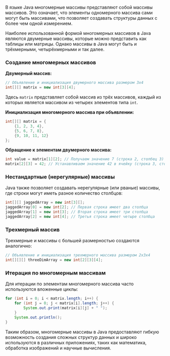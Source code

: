 В языке Java многомерные массивы представляют собой массивы массивов. Это означает, что элементы одномерного массива сами могут быть массивами, что позволяет создавать структуры данных с более чем одной измерением.

Наиболее использованной формой многомерных массивов в Java являются двумерные массивы, которые можно представить как таблицы или матрицы. Однако массивы в Java могут быть и трёхмерными, четырёхмерными и так далее.

### Создание многомерных массивов

**Двумерный массив:**
```java
// Объявление и инициализация двумерного массива размером 3x4
int[][] matrix = new int[3][4];
```

Здесь `matrix` представляет собой массив из трёх массивов, каждый из которых является массивом из четырех элементов типа `int`.

**Инициализация многомерного массива при объявлении:**
```java
int[][] matrix = {
    {1, 2, 3, 4},
    {5, 6, 7, 8},
    {9, 10, 11, 12}
};
```

**Обращение к элементам двумерного массива:**
```java
int value = matrix[1][2]; // Получаем значение 7 (строка 2, столбец 3)
matrix[2][3] = 42; // Устанавливаем значение 42 в ячейку (строка 3, столбец 4)
```

### Нестандартные (нерегулярные) массивы

Java также позволяет создавать нерегулярные (или рваные) массивы, где строки могут иметь разное количество столбцов:
```java
int[][] jaggedArray = new int[3][];
jaggedArray[0] = new int[2]; // Первая строка имеет два столбца
jaggedArray[1] = new int[3]; // Вторая строка имеет три столбца
jaggedArray[2] = new int[4]; // Третья строка имеет четыре столбца
```

### Трехмерный массив
Трехмерные и массивы с большей размерностью создаются аналогично:
```java
// Объявление и инициализация трехмерного массива размером 2x3x4
int[][][] threeDimArray = new int[2][3][4];
```

### Итерация по многомерным массивам

Для итерации по элементам многомерного массива часто используются вложенные циклы:
```java
for (int i = 0; i < matrix.length; i++) {
    for (int j = 0; j < matrix[i].length; j++) {
        System.out.print(matrix[i][j] + " ");
    }
    System.out.println();
}
```

Таким образом, многомерные массивы в Java предоставляют гибкую возможность создания сложных структур данных и широко используются в различных приложениях, таких как математика, обработка изображений и научные вычисления.